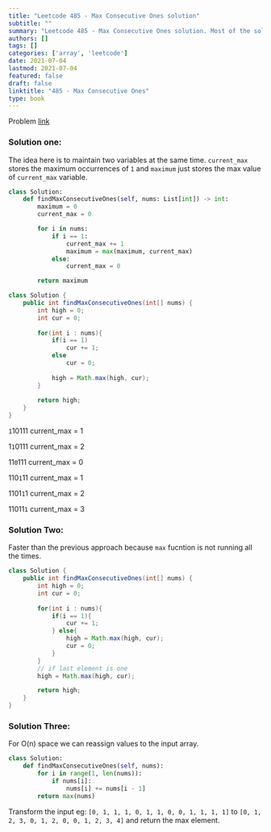 ```yaml
---
title: "Leetcode 485 - Max Consecutive Ones solution"
subtitle: ""
summary: "Leetcode 485 - Max Consecutive Ones solution. Most of the solutions are written in Python and Javascript, when possible multiple solutions are added."
authors: []
tags: []
categories: ['array', 'leetcode']
date: 2021-07-04
lastmod: 2021-07-04
featured: false
draft: false
linktitle: "485 - Max Consecutive Ones"
type: book
---
```

Problem [link](https://leetcode.com/problems/max-consecutive-ones/)

### Solution one:

The idea here is to maintain two variables at the same time. `current_max` stores the maximum occurrences of `1` and `maximum` just stores the max value of `current_max` variable.

```python
class Solution:
    def findMaxConsecutiveOnes(self, nums: List[int]) -> int:
        maximum = 0
        current_max = 0

        for i in nums:
            if i == 1:
                current_max += 1
                maximum = max(maximum, current_max)
            else:
                current_max = 0

        return maximum
```

```java
class Solution {
    public int findMaxConsecutiveOnes(int[] nums) {
        int high = 0;
        int cur = 0;
        
        for(int i : nums){
            if(i == 1)
                cur += 1;
            else
                cur = 0;
                
            high = Math.max(high, cur);
        }
        
        return high;
    }
}
```

`1`10111 current_max = 1

1`1`0111 current_max = 2

11`0`111 current_max = 0

110`1`11 current_max = 1

1101`1`1 current_max = 2

11011`1` current_max = 3


### Solution Two: 
Faster than the previous approach because `max` fucntion is not running all the times.

```java
class Solution {
    public int findMaxConsecutiveOnes(int[] nums) {
        int high = 0;
        int cur = 0;
        
        for(int i : nums){
            if(i == 1){
                cur += 1;                
            } else{
                high = Math.max(high, cur);
                cur = 0;
            }
        }
        // if last element is one
        high = Math.max(high, cur);

        return high;
    }
}
```

### Solution Three:

For O(n) space we can reassign values to the input array.

```python
class Solution:
    def findMaxConsecutiveOnes(self, nums):
        for i in range(1, len(nums)):
            if nums[i]:
                nums[i] += nums[i - 1]
        return max(nums)
```

Transform the input eg: `[0, 1, 1, 1, 0, 1, 1, 0, 0, 1, 1, 1, 1]` to `[0, 1, 2, 3, 0, 1, 2, 0, 0, 1, 2, 3, 4]` and return the max element.